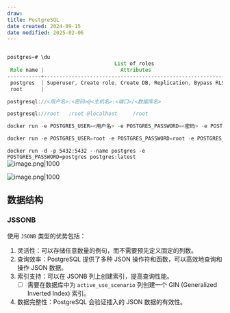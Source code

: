 ```yaml
---
draw:
title: PostgreSQL
date created: 2024-09-15
date modified: 2025-02-06
---
```


```Java

postgres=# \du
                                   List of roles
 Role name |                         Attributes                         | Member of 
-----------+------------------------------------------------------------+-----------
 postgres  | Superuser, Create role, Create DB, Replication, Bypass RLS | {}
 root      |                                                            | {}
```

```Java
postgresql://<用户名>:<密码>@<主机名>:<端口>/<数据库名>

postgresql://root   :root @localhost     /root

docker run -e POSTGRES_USER=<用户名> -e POSTGRES_PASSWORD=<密码> -e POSTGRES_DB=<数据库名> <镜像名>

docker run -e POSTGRES_USER=root -e POSTGRES_PASSWORD=root -e POSTGRES_DB=root postgres
```

`docker run -d -p 5432:5432 --name postgres -e POSTGRES_PASSWORD=postgres postgres:latest`  
![image.png|1000](https://imagehosting4picgo.oss-cn-beijing.aliyuncs.com/imagehosting/fix-dir%2Fpicgo%2Fpicgo-clipboard-images%2F2024%2F12%2F23%2F15-11-21-e7e4f32e293b763d1b3dc73acd22b215-202412231511540-b64210.png)

![image.png|1000](https://imagehosting4picgo.oss-cn-beijing.aliyuncs.com/imagehosting/fix-dir%2Fpicgo%2Fpicgo-clipboard-images%2F2024%2F12%2F11%2F22-41-58-36c45981869b5cefd5196851aa51fc47-202412112241647-f2b204.png)

## 数据结构

### JSSONB

使用 `JSONB` 类型的优势包括：

1. 灵活性：可以存储任意数量的例句，而不需要预先定义固定的列数。
2. 查询效率：PostgreSQL 提供了多种 JSON 操作符和函数，可以高效地查询和操作 JSON 数据。
3. 索引支持：可以在 JSONB 列上创建索引，提高查询性能。
	- [ ] 需要在数据库中为 `active_use_scenario` 列创建一个 GIN (Generalized Inverted Index) 索引。
4. 数据完整性：PostgreSQL 会验证插入的 JSON 数据的有效性。

```Java

```
